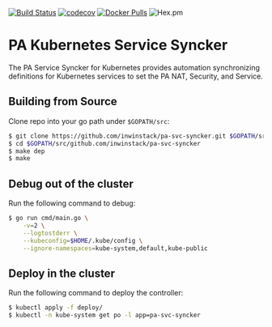 [![Build Status](https://travis-ci.org/inwinstack/pa-svc-syncker.svg?branch=master)](https://travis-ci.org/inwinstack/pa-svc-syncker) [![codecov](https://codecov.io/gh/inwinstack/pa-svc-syncker/branch/master/graph/badge.svg)](https://codecov.io/gh/inwinstack/pa-svc-syncker) [![Docker Pulls](https://img.shields.io/docker/pulls/inwinstack/pa-svc-syncker.svg)](https://hub.docker.com/r/inwinstack/pa-svc-syncker/) ![Hex.pm](https://img.shields.io/hexpm/l/plug.svg)
# PA Kubernetes Service Syncker
The PA Service Syncker for Kubernetes provides automation synchronizing definitions for Kubernetes services to set the PA NAT, Security, and Service.

## Building from Source
Clone repo into your go path under `$GOPATH/src`:
```sh
$ git clone https://github.com/inwinstack/pa-svc-syncker.git $GOPATH/src/github.com/inwinstack/pa-svc-syncker
$ cd $GOPATH/src/github.com/inwinstack/pa-svc-syncker
$ make dep
$ make
```

## Debug out of the cluster
Run the following command to debug:
```sh
$ go run cmd/main.go \
    -v=2 \
    --logtostderr \
    --kubeconfig=$HOME/.kube/config \
    --ignore-namespaces=kube-system,default,kube-public 
```

## Deploy in the cluster
Run the following command to deploy the controller:
```sh
$ kubectl apply -f deploy/
$ kubectl -n kube-system get po -l app=pa-svc-syncker
```
